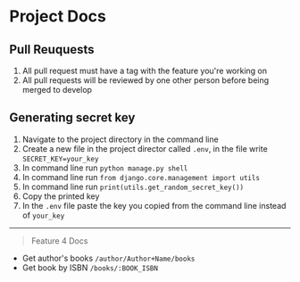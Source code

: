 # Project Docs

## Pull Reuquests
1. All pull request must have a tag with the feature you're working on
2. All pull requests will be reviewed by one other person before being merged to develop

## Generating secret key
1. Navigate to the project directory in the command line
2. Create a new file in the project director called `.env`, in the file write `SECRET_KEY=your_key`
3. In command line run `python manage.py shell`
4. In command line run `from django.core.management import utils`
5. In command line run `print(utils.get_random_secret_key())`
6. Copy the printed key
7. In the `.env` file paste the key you copied from the command line instead of `your_key`

----
> Feature 4 Docs
* Get author's books `/author/Author+Name/books`
* Get book by ISBN `/books/:BOOK_ISBN`